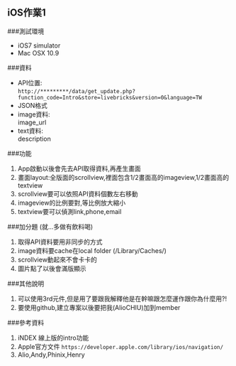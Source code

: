 ## iOS作業1


###測試環境
- iOS7 simulator
- Mac OSX 10.9

###資料
- API位置:  
`http://*********/data/get_update.php?function_code=Intro&store=livebricks&version=0&language=TW`
- JSON格式
- image資料:  
image_url
- text資料:  
description


###功能
1. App啟動以後會先去API取得資料,再產生畫面
2. 畫面layout:全版面的scrollview,裡面包含1/2畫面高的imageview,1/2畫面高的textview
3. scrollview要可以依照API資料個數左右移動
4. imageview的比例要對,等比例放大縮小
5. textview要可以偵測link,phone,email

###加分題 (就...多做有飲料喝)
1. 取得API資料要用非同步的方式
2. image資料要cache在local folder (/Library/Caches/)
3. scrollview動起來不會卡卡的
4. 圖片點了以後會滿版顯示

###其他說明
1. 可以使用3rd元件,但是用了要跟我解釋他是在幹嘛跟怎麼運作跟你為什麼用?!
2. 要使用github,建立專案以後要把我(AlioCHIU)加到member

###參考資料
1. iNDEX 線上版的intro功能
2. Apple官方文件 `https://developer.apple.com/library/ios/navigation/`
3. Alio,Andy,Phinix,Henry
